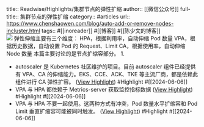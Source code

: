 title:: Readwise/Highlights/集群节点的弹性扩缩
author:: [[微信公众号]]
full-title:: 集群节点的弹性扩缩
category:: #articles
url:: https://www.chenshaowen.com/blog/auto-add-or-remove-nodes-incluster.html
tags:: #[[inoreader]] #[[博客]] #[[陈少文的博客]]  
![](https://readwise-assets.s3.amazonaws.com/static/images/article4.6bc1851654a0.png)
弹性伸缩主要有三个维度： HPA，根据利用率，自动伸缩 Pod 数量 VPA，根据历史数据，自动设置 Pod 的 Request、Limit CA，根据使用率，自动伸缩 Node 数量 本篇主要讨论的是节点扩缩容部分。 1.

- autoscaler 是 Kubernetes 社区维护的项目。目前 autoscaler 组件已经提供有 VPA、CA 的伸缩能力。EKS、CCE、ACK、TKE 等主流厂商，都是依赖此组件进行 CA 弹性扩容。 ([View Highlight](https://read.readwise.io/read/01hzpez7hvz4f79wyz8kbt1z54)) #Highlight #[[2024-06-06]]
- VPA 与 HPA 都依赖于 Metrics-server 获取监控指标数据 ([View Highlight](https://read.readwise.io/read/01hzpf0afkrv1qdjy87apxn450)) #Highlight #[[2024-06-06]]
- VPA 与 HPA 不要一起使用。这两种方式有冲突，Pod 数量水平扩缩容和 Pod Limit 垂直扩缩容可能被同时触发。 ([View Highlight](https://read.readwise.io/read/01hzpezvk1eb0vp51yvdnnt8ct)) #Highlight #[[2024-06-06]]